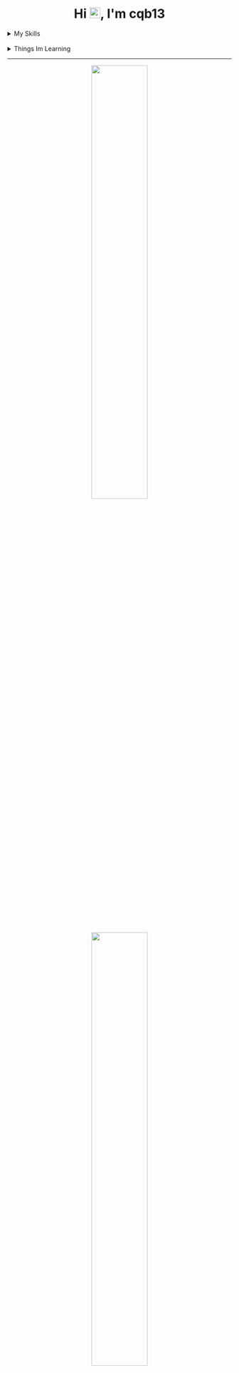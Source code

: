 <h1 align="center">Hi <img src="https://user-images.githubusercontent.com/1303154/88677602-1635ba80-d120-11ea-84d8-d263ba5fc3c0.gif" width="24px" alt="hi">, I'm cqb13</h1>

<details><summary>My Skills</summary>

![JavaScript](https://img.shields.io/badge/JAVASCRIPT-323330.svg?&style=flat&logo=javascript&logoColor=%23F7DF1E)&nbsp;
![HTML5](https://img.shields.io/badge/HTML5-E34F26.svg?&style=flat&logo=html5&logoColor=white)&nbsp;
![ReactJS](https://img.shields.io/badge/React-20232A?style=flat&logo=react&logoColor=61DAFB)&nbsp;
![CSS3](https://img.shields.io/badge/CSS3-%231572B6.svg?&style=flat&logo=css3&logoColor=white)&nbsp;
![Java](https://img.shields.io/badge/JAVA-007396.svg?&style=flat&logo=java&logoColor=white)&nbsp;
![Python](https://img.shields.io/badge/PYTHON-3776AB.svg?&style=flat&logo=python&logoColor=white)&nbsp;
![NodeJS](https://img.shields.io/badge/NODEJS-339933.svg?&style=flat&logo=node.js&logoColor=white)&nbsp;
![Git](https://img.shields.io/badge/GIT-%23F05033.svg?&style=flat&logo=git&logoColor=white)&nbsp;
![GitHub](https://img.shields.io/badge/GITHUB-%23121011.svg?&style=flat&logo=github&logoColor=white)&nbsp;
![VSCode](https://img.shields.io/badge/VSCODE-007ACC.svg?&style=flat&logo=visual-studio-code)&nbsp;
![IntelliJ](https://img.shields.io/badge/INTELLIJ-000000.svg?&style=flat&logo=intellij-idea)&nbsp;
</details>
<br>
<details><summary>Things Im Learning</summary>

![Firebase](https://img.shields.io/badge/FIREBASE-FFCA28.svg?&style=flat&logo=firebase&logoColor=black)&nbsp;
![GithubActions](https://img.shields.io/badge/GITHUB%20ACTIONS-2088FF.svg?&style=flat&logo=github-actions&logoColor=white)&nbsp;
![SASS](https://img.shields.io/badge/SASS-CC6699.svg?&style=flat&logo=sass&logoColor=white)&nbsp;
![Flask](https://img.shields.io/badge/flask-%23000.svg?style=flat&logo=flask&logoColor=white)
![Docker](https://img.shields.io/badge/docker-%230db7ed.svg?style=flat&logo=docker&logoColor=white)
![TailwindCSS](https://img.shields.io/badge/tailwindcss-%2338B2AC.svg?style=flat&logo=tailwind-css&logoColor=white)
</details>

<hr/>

<p align="center">
  <img height="50%" width="auto" src ="https://github-readme-stats.vercel.app/api?username=cqb13&show_icons=true&count_private=true&theme=dark&hide_border=true&hide=issues,commits&bg_color=00000000">
  <img height="50%" width="auto" src ="https://github-readme-stats.vercel.app/api/top-langs/?username=cqb13&layout=compact&hide_border=true&theme=dark&bg_color=00000000&langs_count=6&hide=jupyter%20notebook,css,GLSL">
</p>
